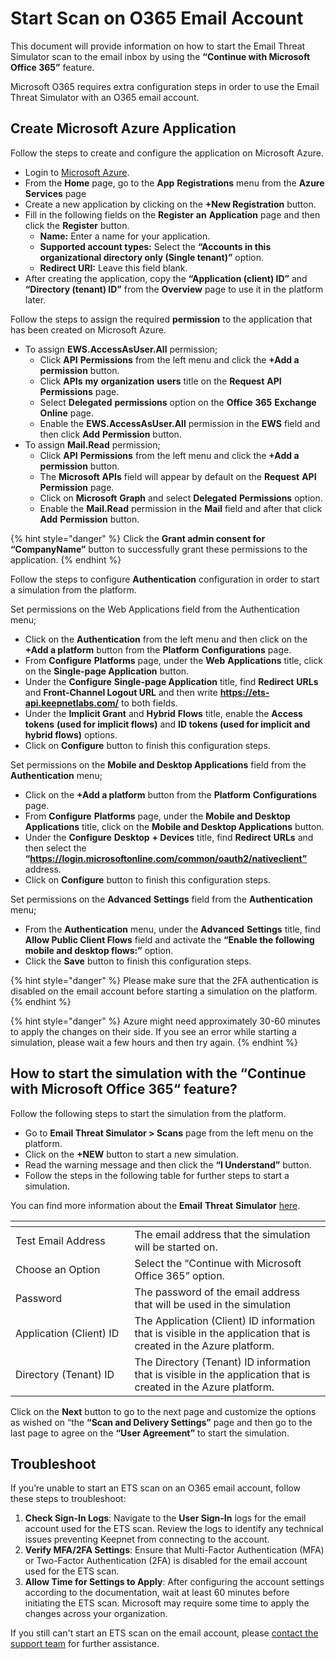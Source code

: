 # Start Scan on O365 Email Account

This document will provide information on how to start the Email Threat Simulator scan to the email inbox by using the **“Continue with Microsoft Office 365”** feature.

Microsoft O365 requires extra configuration steps in order to use the Email Threat Simulator with an O365 email account.

## Create Microsoft Azure Application

Follow the steps to create and configure the application on Microsoft Azure.

* Login to [Microsoft Azure](https://portal.azure.com/#home).
* From the **Home** page, go to the **App** **Registrations** menu from the **Azure** **Services** page
* Create a new application by clicking on the **+New Registration** button.
* Fill in the following fields on the **Register** **an** **Application** page and then click the **Register** button.
  * **Name:** Enter a name for your application.
  * **Supported account types:** Select the **“Accounts in this organizational directory only (Single tenant)”** option.
  * **Redirect URI:** Leave this field blank.
* After creating the application, copy the **“Application (client) ID”** and **“Directory (tenant) ID”** from the **Overview** page to use it in the platform later.

Follow the steps to assign the required **permission** to the application that has been created on Microsoft Azure.

* To assign **EWS.AccessAsUser.All** permission;
  * Click **API** **Permissions** from the left menu and click the **+Add a permission** button.
  * Click **APIs** **my** **organization** **users** title on the **Request** **API** **Permissions** page.
  * Select **Delegated** **permissions** option on the **Office** **365** **Exchange** **Online** page.
  * Enable the **EWS.AccessAsUser.All** permission in the **EWS** field and then click **Add** **Permission** button.
* To assign **Mail.Read** permission;
  * Click **API** **Permissions** from the left menu and click the **+Add a permission** button.
  * The **Microsoft** **APIs** field will appear by default on the **Request** **API Permission** page.
  * Click on **Microsoft** **Graph** and select **Delegated** **Permissions** option.&#x20;
  * Enable the **Mail.Read** permission in the **Mail** field and after that click **Add** **Permission** button.

{% hint style="danger" %}
Click the **Grant admin consent for “CompanyName”** button to successfully grant these permissions to the application.
{% endhint %}

Follow the steps to configure **Authentication** configuration in order to start a simulation from the platform.

Set permissions on the Web Applications field from the Authentication menu;

* Click on the **Authentication** from the left menu and then click on the **+Add a platform** button from the **Platform** **Configurations** page.
* From **Configure** **Platforms** page, under the **Web** **Applications** title, click on the **Single-page Application** button.
* Under the **Configure** **Single-page Application** title, find **Redirect** **URLs** and **Front-Channel Logout URL** and then write **https://ets-api.keepnetlabs.com/** to both fields.
* Under the **Implicit Grant** and **Hybrid** **Flows** title, enable the **Access** **tokens** **(used for implicit flows)** and **ID tokens (used for implicit and hybrid flows)** options.
* Click on **Configure** button to finish this configuration steps.

Set permissions on the **Mobile and Desktop Applications** field from the **Authentication** menu;

* Click on the **+Add a platform** button from the **Platform** **Configurations** page.
* From **Configure** **Platforms** page, under the **Mobile and Desktop Applications** title, click on the **Mobile and Desktop Applications** button.
* Under the **Configure** **Desktop** **+ Devices** title, find **Redirect** **URLs** and then select the **“https://login.microsoftonline.com/common/oauth2/nativeclient”** address.
* Click on **Configure** button to finish this configuration steps.

Set permissions on the **Advanced** **Settings** field from the **Authentication** menu;

* From the **Authentication** menu, under the **Advanced** **Settings** title, find **Allow Public Client Flows** field and activate the **“Enable the following mobile and desktop flows:”** option.
* Click the **Save** button to finish this configuration steps.

{% hint style="danger" %}
Please make sure that the 2FA authentication is disabled on the email account before starting a simulation on the platform.
{% endhint %}

{% hint style="danger" %}
Azure might need approximately 30-60 minutes to apply the changes on their side. If you see an error while starting a simulation, please wait a few hours and then try again.
{% endhint %}

## How to start the simulation with the “Continue with Microsoft Office 365“ feature?

Follow the following steps to start the simulation from the platform.

* Go to **Email Threat Simulator > Scans** page from the left menu on the platform.
* Click on the **+NEW** button to start a new simulation.&#x20;
* Read the warning message and then click the **“I Understand”** button.&#x20;
* Follow the steps in the following table for further steps to start a simulation.

You can find more information about the **Email** **Threat** **Simulator** [here](start-scan.md).

<table><thead><tr><th width="174.5"></th><th></th></tr></thead><tbody><tr><td>Test Email Address</td><td>The email address that the simulation will be started on.</td></tr><tr><td>Choose an Option</td><td>Select the “Continue with Microsoft Office 365” option.</td></tr><tr><td>Password</td><td>The password of the email address that will be used in the simulation</td></tr><tr><td>Application (Client) ID</td><td>The Application (Client) ID information that is visible in the application that is created in the Azure platform.</td></tr><tr><td>Directory (Tenant) ID</td><td>The Directory (Tenant) ID information that is visible in the application that is created in the Azure platform.</td></tr></tbody></table>

Click on the **Next** button to go to the next page and customize the options as wished on “the **“Scan and Delivery Settings”** page and then go to the last page to agree on the **“User Agreement”** to start the simulation.

## Troubleshoot

If you’re unable to start an ETS scan on an O365 email account, follow these steps to troubleshoot:

1. **Check Sign-In Logs**: Navigate to the **User Sign-In** logs for the email account used for the ETS scan. Review the logs to identify any technical issues preventing Keepnet from connecting to the account.
2. **Verify MFA/2FA Settings**: Ensure that Multi-Factor Authentication (MFA) or Two-Factor Authentication (2FA) is disabled for the email account used for the ETS scan.
3. **Allow Time for Settings to Apply**: After configuring the account settings according to the documentation, wait at least 60 minutes before initiating the ETS scan. Microsoft may require some time to apply the changes across your organization.

If you still can't start an ETS scan on the email account, please [contact the support team](../../../resources/keepnet-support-help-desk.md) for further assistance.
